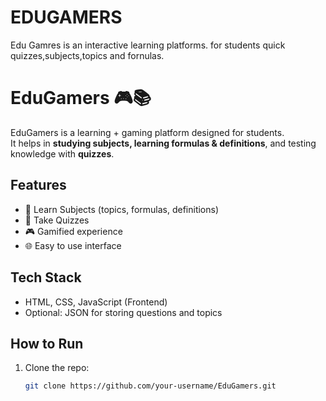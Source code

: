 # EDUGAMERS
Edu Gamres is an interactive learning platforms.
for students quick quizzes,subjects,topics and fornulas.
# EduGamers 🎮📚

EduGamers is a learning + gaming platform designed for students.  
It helps in **studying subjects, learning formulas & definitions**, and testing knowledge with **quizzes**.

## Features
- 📖 Learn Subjects (topics, formulas, definitions)
- 📝 Take Quizzes
- 🎮 Gamified experience
- 🌐 Easy to use interface

## Tech Stack
- HTML, CSS, JavaScript (Frontend)
- Optional: JSON for storing questions and topics

## How to Run
1. Clone the repo:
   ```bash
   git clone https://github.com/your-username/EduGamers.git
